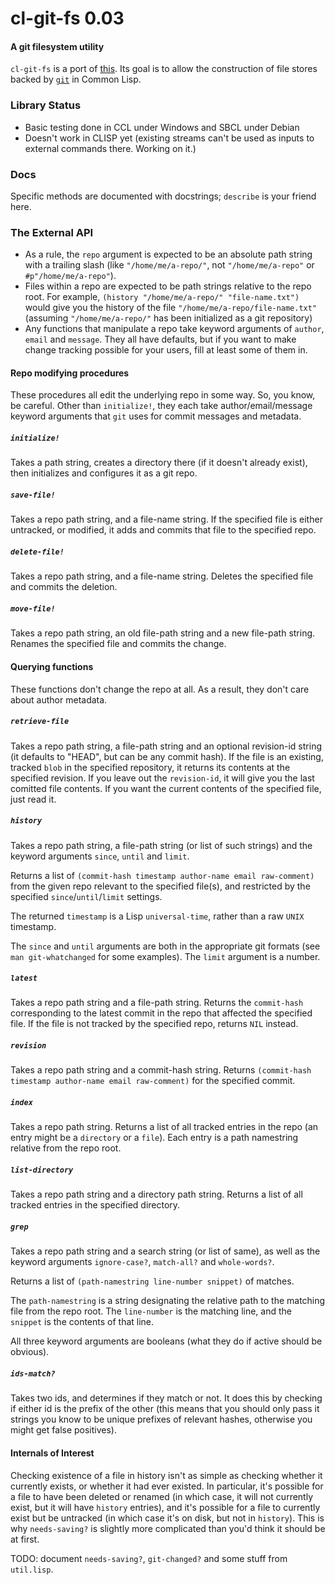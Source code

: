 # cl-git-fs 0.03
#### A git filesystem utility

`cl-git-fs` is a port of [this](http://hackage.haskell.org/package/filestore-0.3.2/docs/src/Data-FileStore-Git.html). Its goal is to allow the construction of file stores backed by [`git`](http://git-scm.com/) in Common Lisp.

### Library Status

- Basic testing done in CCL under Windows and SBCL under Debian
- Doesn't work in CLISP yet (existing streams can't be used as inputs to external commands there. Working on it.)

### Docs

Specific methods are documented with docstrings; `describe` is your friend here.

### The External API

- As a rule, the `repo` argument is expected to be an absolute path string with a trailing slash (like `"/home/me/a-repo/"`, not `"/home/me/a-repo"` or `#p"/home/me/a-repo"`).
- Files within a repo are expected to be path strings relative to the repo root. For example, `(history "/home/me/a-repo/" "file-name.txt")` would give you the history of the file `"/home/me/a-repo/file-name.txt"` (assuming `"/home/me/a-repo/"` has been initialized as a git repository)
- Any functions that manipulate a repo take keyword arguments of `author`, `email` and `message`. They all have defaults, but if you want to make change tracking possible for your users, fill at least some of them in.

#### Repo modifying procedures

These procedures all edit the underlying repo in some way. So, you know, be careful. Other than `initialize!`, they each take author/email/message keyword arguments that `git` uses for commit messages and metadata.

##### `initialize!`

Takes a path string, creates a directory there (if it doesn't already exist), then initializes and configures it as a git repo.

##### `save-file!`

Takes a repo path string, and a file-name string. If the specified file is either untracked, or modified, it adds and commits that file to the specified repo.

##### `delete-file!`

Takes a repo path string, and a file-name string. Deletes the specified file and commits the deletion.

##### `move-file!`

Takes a repo path string, an old file-path string and a new file-path string. Renames the specified file and commits the change.

#### Querying functions

These functions don't change the repo at all. As a result, they don't care about author metadata.

##### `retrieve-file`

Takes a repo path string, a file-path string and an optional revision-id string (it defaults to "HEAD", but can be any commit hash). If the file is an existing, tracked `blob` in the specified repository, it returns its contents at the specified revision. If you leave out the `revision-id`, it will give you the last comitted file contents. If you want the current contents of the specified file, just read it.

##### `history`

Takes a repo path string, a file-path string (or list of such strings) and the keyword arguments `since`, `until` and `limit`.

Returns a list of `(commit-hash timestamp author-name email raw-comment)` from the given repo relevant to the specified file(s), and restricted by the specified `since`/`until`/`limit` settings.

The returned `timestamp` is a Lisp `universal-time`, rather than a raw `UNIX` timestamp.

The `since` and `until` arguments are both in the appropriate git formats (see `man git-whatchanged` for some examples). The `limit` argument is a number.

##### `latest`

Takes a repo path string and a file-path string. Returns the `commit-hash` corresponding to the latest commit in the repo that affected the specified file. If the file is not tracked by the specified repo, returns `NIL` instead.

##### `revision`

Takes a repo path string and a commit-hash string. Returns `(commit-hash timestamp author-name email raw-comment)` for the specified commit.

##### `index`

Takes a repo path string. Returns a list of all tracked entries in the repo (an entry might be a `directory` or a `file`). Each entry is a path namestring relative from the repo root.

##### `list-directory`

Takes a repo path string and a directory path string. Returns a list of all tracked entries in the specified directory.

##### `grep`

Takes a repo path string and a search string (or list of same), as well as the keyword arguments `ignore-case?`, `match-all?` and `whole-words?`.

Returns a list of `(path-namestring line-number snippet)` of matches.

The `path-namestring` is a string designating the relative path to the matching file from the repo root. The `line-number` is the matching line, and the `snippet` is the contents of that line.

All three keyword arguments are booleans (what they do if active should be obvious).

##### `ids-match?`

Takes two ids, and determines if they match or not. It does this by checking if either id is the prefix of the other (this means that you should only pass it strings you know to be unique prefixes of relevant hashes, otherwise you might get false positives).

#### Internals of Interest

Checking existence of a file in history isn't as simple as checking whether it currently exists, or whether it had ever existed. In particular, it's possible for a file to have been deleted or renamed (in which case, it will not currently exist, but it will have `history` entries), and it's possible for a file to currently exist but be untracked (in which case it's on disk, but not in `history`). This is why `needs-saving?` is slightly more complicated than you'd think it should be at first.

TODO: document `needs-saving?`, `git-changed?` and some stuff from `util.lisp`.
